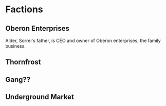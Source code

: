 # Factions

## Oberon Enterprises
Alder, Sorrel's father, is CEO and owner of Oberon enterprises, the family business.

## Thornfrost


## Gang??


## Underground Market
